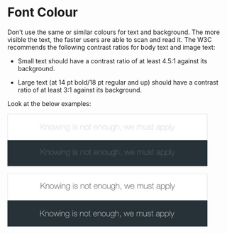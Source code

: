 # Font Colour

Don’t use the same or similar colours for text and background. The more visible the text, the faster users are able to scan and read it. The W3C recommends the following contrast ratios for body text and image text:

* Small text should have a contrast ratio of at least 4.5:1 against its background.
 
*  Large text (at 14 pt bold/18 pt regular and up) should have a contrast ratio of at least 3:1 against its background.

Look at the below examples: 

![These lines of text do not meet the color contrast ratio recommendations and are difficult to read against their background colors.](img/05.png)

![These lines of text meet the color contrast ratio recommendations and are easy to read against their background colors.](img/06.png)